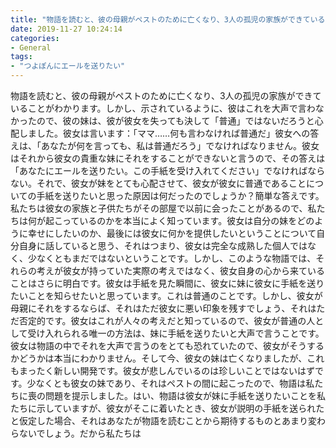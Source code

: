 ```yaml
---
title: "物語を読むと、彼の母親がペストのために亡くなり、3人の孤児の家族ができていることがわかります。"
date: 2019-11-27 10:24:14
categories:
- General
tags:
- "つよぽんにエールを送りたい"
---
```


物語を読むと、彼の母親がペストのために亡くなり、3人の孤児の家族ができていることがわかります。しかし、示されているように、彼はこれを大声で言わなかったので、彼の妹は、彼が彼女を失っても決して「普通」ではないだろうと心配しました。彼女は言います：「ママ……何も言わなければ普通だ」彼女への答えは、「あなたが何を言っても、私は普通だろう」でなければなりません。彼女はそれから彼女の貴重な妹にそれをすることができないと言うので、その答えは「あなたにエールを送りたい。この手紙を受け入れてください」でなければならない。それで、彼女が妹をとても心配させて、彼女が彼女に普通であることについての手紙を送りたいと思った原因は何だったのでしょうか？簡単な答えです。私たちは彼女の家族と子供たちがその部屋で以前に会ったことがあるので、私たちは何が起こっているのかを本当によく知っています。彼女は自分の妹をどのように幸せにしたいのか、最後には彼女に何かを提供したいということについて自分自身に話していると思う、それはつまり、彼女は完全な成熟した個人ではなく、少なくともまだではないということです。しかし、このような物語では、それらの考えが彼女が持っていた実際の考えではなく、彼女自身の心から来ていることはさらに明白です。彼女は手紙を見た瞬間に、彼女に妹に彼女に手紙を送りたいことを知らせたいと思っています。これは普通のことです。しかし、彼女が母親にそれをするならば、それはただ彼女に悪い印象を残すでしょう、それはただ否定的です。彼女はこれが人々の考えだと知っているので、彼女が普通の人として受け入れられる唯一の方法は、妹に手紙を送りたいと大声で言うことです。彼女は物語の中でそれを大声で言うのをとても恐れていたので、彼女がそうするかどうかは本当にわかりません。そして今、彼女の妹は亡くなりましたが、これもまったく新しい開発です。彼女が悲しんでいるのは珍しいことではないはずです。少なくとも彼女の妹であり、それはペストの間に起こったので、物語は私たちに喪の問題を提示しました。はい、物語は彼女が妹に手紙を送りたいことを私たちに示していますが、彼女がそこに着いたとき、彼女が説明の手紙を送られたと仮定した場合、それはあなたが物語を読むことから期待するものとあまり変わらないでしょう。だから私たちは
